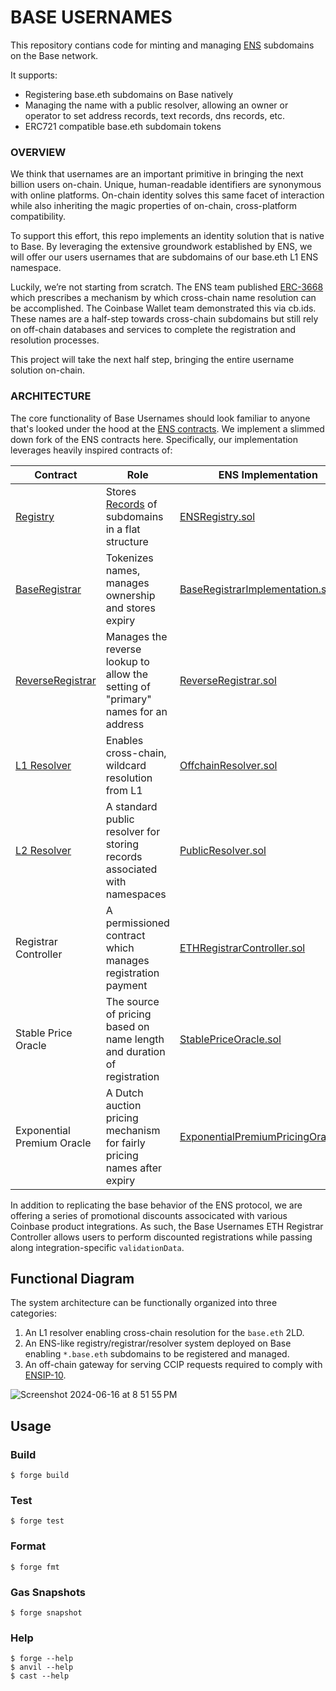 # BASE USERNAMES

This repository contians code for minting and managing [ENS](https://docs.ens.domains/) subdomains on the Base network. 

It supports:
- Registering base.eth subdomains on Base natively
- Managing the name with a public resolver, allowing an owner or operator to set address records, text records, dns records, etc.
- ERC721 compatible base.eth subdomain tokens 

### OVERVIEW

We think that usernames are an important primitive in bringing the next billion users on-chain. Unique, human-readable identifiers are synonymous with online platforms. On-chain identity solves this same facet of interaction while also inheriting the magic properties of on-chain, cross-platform compatibility. 

To support this effort, this repo implements an identity solution that is native to Base. By leveraging the extensive groundwork established by ENS, we will offer our users usernames that are subdomains of our base.eth L1 ENS namespace.

Luckily, we’re not starting from scratch. The ENS team published [ERC-3668](https://eips.ethereum.org/EIPS/eip-3668) which prescribes a mechanism by which cross-chain name resolution can be accomplished. The Coinbase Wallet team demonstrated this via cb.ids. These names are a half-step towards cross-chain subdomains but still rely on off-chain databases and services to complete the registration and resolution processes. 

This project will take the next half step, bringing the entire username solution on-chain. 

### ARCHITECTURE

The core functionality of Base Usernames should look familiar to anyone that's looked under the hood  at the [ENS contracts](https://github.com/ensdomains/ens-contracts/tree/staging). We implement a slimmed down fork of the ENS contracts here. Specifically, our implementation leverages heavily inspired contracts of:

| Contract | Role | ENS Implementation | Base Usernames Implementation |
| -------- | ---- | ------------------ | ----------------------------- | 
|[Registry](https://docs.ens.domains/registry/ens)  | Stores [Records](https://github.com/base-org/usernames/blob/c29119fd327b61f896440c317f3dd898e9fa570b/contracts/src/L2/Registry.sol#L7-L11) of subdomains in a flat structure |  [ENSRegistry.sol](https://github.com/ensdomains/ens-contracts/blob/staging/contracts/registry/ENSRegistry.sol) | [Registry.sol](https://github.com/base-org/usernames/blob/master/contracts/src/L2/Registry.sol) |
| [BaseRegistrar](https://docs.ens.domains/registry/eth) | Tokenizes names,  manages ownership and stores expiry | [BaseRegistrarImplementation.sol](https://github.com/ensdomains/ens-contracts/blob/staging/contracts/ethregistrar/BaseRegistrarImplementation.sol) | [BaseRegistrar.sol](https://github.com/base-org/usernames/blob/master/contracts/src/L2/BaseRegistrar.sol) | 
| [ReverseRegistrar](https://docs.ens.domains/registry/reverse) | Manages the reverse lookup to allow the setting of "primary" names for an address | [ReverseRegistrar.sol](https://github.com/ensdomains/ens-contracts/blob/staging/contracts/reverseRegistrar/ReverseRegistrar.sol) | [ReverseRegistrar.sol](https://github.com/base-org/usernames/blob/master/contracts/src/L2/ReverseRegistrar.sol) |
| [L1 Resolver](https://docs.ens.domains/resolvers/ccip-read) | Enables cross-chain, wildcard resolution from L1 | [OffchainResolver.sol](https://github.com/ensdomains/offchain-resolver/blob/main/packages/contracts/contracts/OffchainResolver.sol) | [L1Resolver.sol](https://github.com/base-org/usernames/blob/master/contracts/src/L1/L1Resolver.sol) | 
| [L2 Resolver](https://docs.ens.domains/resolvers/public) | A standard public resolver for storing records associated with namespaces | [PublicResolver.sol](https://github.com/ensdomains/ens-contracts/blob/staging/contracts/resolvers/PublicResolver.sol) | [L2Resolver.sol](https://github.com/base-org/usernames/blob/master/contracts/src/L2/L2Resolver.sol) | 
| Registrar Controller | A permissioned contract which manages registration payment | [ETHRegistrarController.sol](https://github.com/ensdomains/ens-contracts/blob/staging/contracts/ethregistrar/ETHRegistrarController.sol) | [RegistrarController.sol](https://github.com/base-org/usernames/blob/master/contracts/src/L2/RegistrarController.sol) |
| Stable Price Oracle | The source of pricing based on name length and duration of registration | [StablePriceOracle.sol](https://github.com/ensdomains/ens-contracts/blob/staging/contracts/ethregistrar/StablePriceOracle.sol) | [StablePriceOracle.sol](https://github.com/base-org/usernames/blob/master/contracts/src/L2/StablePriceOracle.sol) |
| Exponential Premium Oracle | A Dutch auction pricing mechanism for fairly pricing names after expiry | [ExponentialPremiumPricingOracle.sol](https://github.com/ensdomains/ens-contracts/blob/staging/contracts/ethregistrar/ExponentialPremiumPriceOracle.sol) | [ExponentialPremiumPricingOracle.sol](https://github.com/base-org/usernames/blob/master/contracts/src/L2/ExponentialPremiumPriceOracle.sol) | 

In addition to replicating the base behavior of the ENS protocol, we are offering a series of promotional discounts associcated with various Coinbase product integrations. As such, the Base Usernames ETH Registrar Controller allows users to perform discounted registrations while passing along integration-specific `validationData`.

## Functional Diagram

The system architecture can be functionally organized into three categories:
1. An L1 resolver enabling cross-chain resolution for the `base.eth` 2LD.
2. An ENS-like registry/registrar/resolver system deployed on Base enabling `*.base.eth` subdomains to be registered and managed.
3. An off-chain gateway for serving CCIP requests required to comply with [ENSIP-10](https://docs.ens.domains/ensip/10). 

![Screenshot 2024-06-16 at 8 51 55 PM](https://github.com/base-org/usernames/assets/84420280/3689dd40-2be0-4a7d-8454-155741a1add0)

## Usage

### Build

```shell
$ forge build
```

### Test

```shell
$ forge test
```

### Format

```shell
$ forge fmt
```

### Gas Snapshots

```shell
$ forge snapshot
```

### Help

```shell
$ forge --help
$ anvil --help
$ cast --help
```

